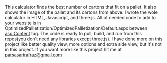 This calculator finds the best number of cartons that fit on a pallet. It also shows the image of the pallet and its cartons from above. I wrote the wole calculator in HTML, Javascript, and three.js. All of needed code to add to your website is in OptimizedPallletization/OptimizedPallletization/Default.aspx between <asp:Content> tag. The code is ready to pull, build, and run from this repos(you don't need any libraries except three.js). I have done more on this project like better quality view, more options and extra side view, but it's not in this project. If you want more like this project hit me at parsasarirafraz@gmail.com
